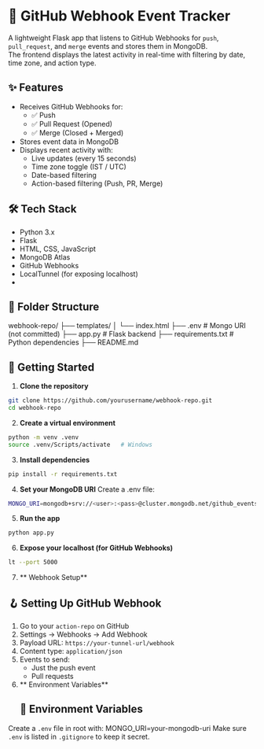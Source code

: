 # 📡 GitHub Webhook Event Tracker

A lightweight Flask app that listens to GitHub Webhooks for `push`, `pull_request`, and `merge` events and stores them in MongoDB.  
The frontend displays the latest activity in real-time with filtering by date, time zone, and action type.
## ✨ Features

- Receives GitHub Webhooks for:
  - ✅ Push
  - ✅ Pull Request (Opened)
  - ✅ Merge (Closed + Merged)
- Stores event data in MongoDB
- Displays recent activity with:
  - Live updates (every 15 seconds)
  - Time zone toggle (IST / UTC)
  - Date-based filtering
  - Action-based filtering (Push, PR, Merge)
## 🛠 Tech Stack
- Python 3.x
- Flask
- HTML, CSS, JavaScript
- MongoDB Atlas
- GitHub Webhooks
- LocalTunnel (for exposing localhost)
- 
## 📁 Folder Structure
webhook-repo/
├── templates/
│ └── index.html
├── .env # Mongo URI (not committed)
├── app.py # Flask backend
├── requirements.txt # Python dependencies
├── README.md
## 🚀 Getting Started

1. **Clone the repository**
```bash
git clone https://github.com/yourusername/webhook-repo.git
cd webhook-repo

```
2. **Create a virtual environment**
```bash
python -m venv .venv
source .venv/Scripts/activate   # Windows
```
3. **Install dependencies**
```bash
pip install -r requirements.txt
```
4. **Set your MongoDB URI**
   Create a .env file:
```bash
MONGO_URI=mongodb+srv://<user>:<pass>@cluster.mongodb.net/github_events
```
5. **Run the app**
```bash
python app.py
```
6. **Expose your localhost (for GitHub Webhooks)**
```bash
lt --port 5000
```
7. ** Webhook Setup**
## 🪝 Setting Up GitHub Webhook

1. Go to your `action-repo` on GitHub
2. Settings → Webhooks → Add Webhook
3. Payload URL: `https://your-tunnel-url/webhook`
4. Content type: `application/json`
5. Events to send:
   - Just the push event
   - Pull requests
8. ** Environment Variables**
   ## 🔐 Environment Variables

Create a `.env` file in root with:
MONGO_URI=your-mongodb-uri
Make sure `.env` is listed in `.gitignore` to keep it secret.


